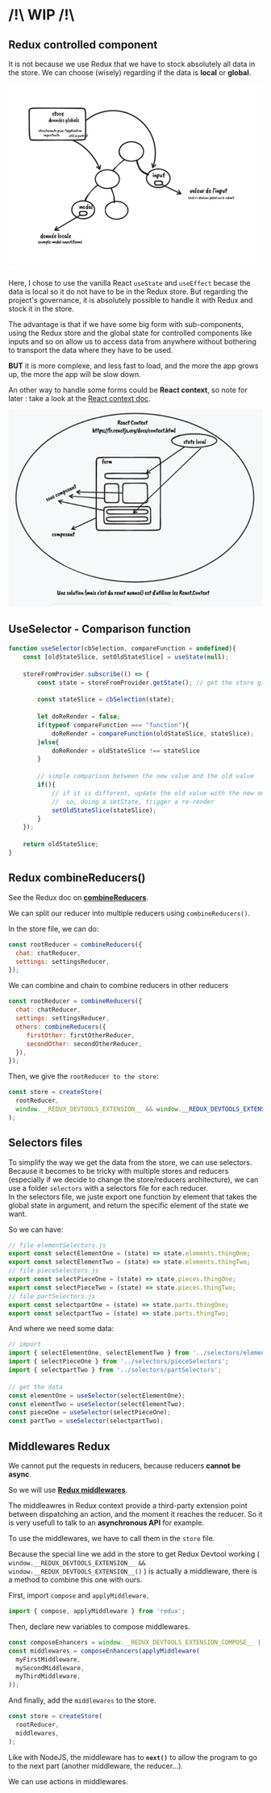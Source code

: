 # /!\ WIP /!\

## Redux controlled component

It is not because we use Redux that we have to stock absolutely all data in the store. We can choose (wisely) regarding if the data is **local** or **global**.

![data_global_local](readme_img/schemaDataGlobalLocal.jpg)

Here, I chose to use the vanilla React `useState` and `useEffect` becase the data is local so it do not have to be in the Redux store.
But regarding the project's governance, it is absolutely possible to handle it with Redux and stock it in the store.

The advantage is that if we have some big form with sub-components, using the Redux store and the global state for controlled components like inputs and so on allow us to access data from anywhere without bothering to transport the data where they have to be used.

**BUT** it is more complexe, and less fast to load, and the more the app grows up, the more the app will be slow down.

An other way to handle some forms could be **React context**, so note for later : take a look at the [React context doc](https://fr.reactjs.org/docs/context.html).

![react_context](readme_img/schemaControlledContext.png)

## UseSelector - Comparison function

```js
function useSelector(cbSelection, compareFunction = undefined){
    const [oldStateSlice, setOldStateSlice] = useState(null);

    storeFromProvider.subscribe(() => {
        const state = storeFromProvider.getState(); // get the store given to the Provider

        const stateSlice = cbSelection(state);

        let doReRender = false;
        if(typeof compareFunction === "function"){
            doReRender = compareFunction(oldStateSlice, stateSlice);
        }else{
            doReRender = oldStateSlice !== stateSlice
        }

        // simple comparison between the new value and the old value
        if(){
            // if it is different, update the old value with the new one
            //  so, doing a setState, trigger a re-render
            setOldStateSlice(stateSlice);
        }
    });

    return oldStateSlice;
}
```

## Redux combineReducers()

See the Redux doc on **[combineReducers](https://redux.js.org/api/combinereducers)**.

We can split our reducer into multiple reducers using `combineReducers()`.

In the store file, we can do:

```js
const rootReducer = combineReducers({
  chat: chatReducer,
  settings: settingsReducer,
});
```

We can combine and chain to combine reducers in other reducers

```js
const rootReducer = combineReducers({
  chat: chatReducer,
  settings: settingsReducer,
  others: combineReducers({
     firstOther: firstOtherReducer,
     secondOther: secondOtherReducer,
  }),
});
```

Then, we give the `rootReducer to the store`:

```js
const store = createStore(
  rootReducer,
  window.__REDUX_DEVTOOLS_EXTENSION__ && window.__REDUX_DEVTOOLS_EXTENSION__(),
);
```

## Selectors files

To simplify the way we get the data from the store, we can use selectors.  
Because it becomes to be tricky with multiple stores and reducers (especially if we decide to change the store/reducers architecture), we can use a folder `selectors` with a selectors file for each reducer.  
In the selectors file, we juste export one function by element that takes the global state in argument, and return the specific element of the state we want.

So we can have:

```js
// file elementSelectors.js
export const selectElementOne = (state) => state.elements.thingOne;
export const selectElementTwo = (state) => state.elements.thingTwo;
// file pieceSelectors.js
export const selectPieceOne = (state) => state.pieces.thingOne;
export const selectPieceTwo = (state) => state.pieces.thingTwo;
// file partSelectors.js
export const selectpartOne = (state) => state.parts.thingOne;
export const selectpartTwo = (state) => state.parts.thingTwo;
```

And where we need some data:

```js
// import
import { selectElementOne, selectElementTwo } from '../selectors/elementSelectors';
import { selectPieceOne } from '../selectors/pieceSelectors';
import { selectpartTwo } from '../selectors/partSelectors';

// get the data
const elementOne = useSelector(selectElementOne);
const elementTwo = useSelector(selectElementTwo);
const pieceOne = useSelector(selectPieceOne);
const partTwo = useSelector(selectpartTwo);
```

## Middlewares Redux

We cannot put the requests in reducers, because reducers **cannot be async**.

So we will use **[Redux middlewares](https://redux.js.org/understanding/history-and-design/middleware)**.

The middleawres in Redux context provide a third-party extension point between dispatching an action, and the moment it reaches the reducer. So it is very usefull to talk to an **asynchronous API** for example.

To use the middlewares, we have to call them in the `store` file.

Because the special line we add in the store to get Redux Devtool working ( `window.__REDUX_DEVTOOLS_EXTENSION__ && window.__REDUX_DEVTOOLS_EXTENSION__()` ) is actually a middleware, there is a method to combine this one with ours.

First, import  `compose` and  `applyMiddleware`.

```js
import { compose, applyMiddleware } from 'redux';
```

Then, declare new variables to compose middlewares.

```js
const composeEnhancers = window.__REDUX_DEVTOOLS_EXTENSION_COMPOSE__ || compose;
const middlewares = composeEnhancers(applyMiddleware(
  myFirstMiddleware,
  mySecondMiddleware,
  myThirdMiddleware,
));
```

And finally, add the `middlewares` to the store.

```js
const store = createStore(
  rootReducer,
  middlewares,
);
```

Like with NodeJS, the middleware has to **`next()`** to allow the program to go to the next part (another middleware, the reducer...).

We can use actions in middlewares.
